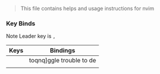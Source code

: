 > This file contains helps and usage instructions for nvim

### Key Binds

Note Leader key is `,`

| Keys     | Bindings             |
| -------- | -------------------- |
| <leader> | toqnq]ggle trouble to de |
| <leader> |                      |
